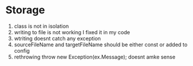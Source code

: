 # Storage

1) class is not in isolation
2) writing to file is not working I fixed it in my code
3) wtriting doesnt catch any exception
4) sourceFileName and targetFileName should be either const or added to config
5) rethrowing throw new Exception(ex.Message); doesnt amke sense
